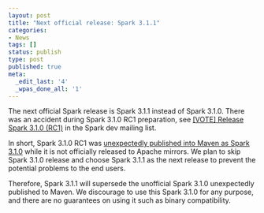 ```yaml
---
layout: post
title: "Next official release: Spark 3.1.1" 
categories:
- News
tags: []
status: publish
type: post
published: true
meta:
  _edit_last: '4'
  _wpas_done_all: '1'
---
```

The next official Spark release is Spark 3.1.1 instead of Spark 3.1.0.
There was an accident during Spark 3.1.0 RC1 preparation,
see [[VOTE] Release Spark 3.1.0 (RC1)](https://www.mail-archive.com/dev@spark.apache.org/msg27133.html) in the Spark dev mailing list.

In short, Spark 3.1.0 RC1 was [unexpectedly published into Maven as Spark 3.1.0](https://repo1.maven.org/maven2/org/apache/spark/spark-core_2.12/3.1.0/)
while it is not officially released to Apache mirrors. We plan to skip Spark 3.1.0 release
and choose Spark 3.1.1 as the next release to prevent the potential problems to the end
users.

Therefore, Spark 3.1.1 will supersede the unofficial Spark 3.1.0 unexpectedly
published to Maven. We discourage to use this Spark 3.1.0 for any purpose, and there
are no guarantees on using it such as binary compatibility.

